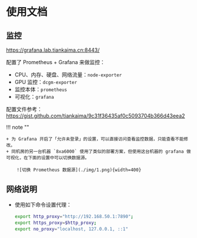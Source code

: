 # 使用文档

## 监控

<https://grafana.lab.tiankaima.cn:8443/>

配置了 Prometheus + Grafana 来做监控：

- CPU、内存、硬盘、网络流量：`node-exporter`
- GPU 监控：`dcgm-exporter`
- 监控本体：`prometheus`
- 可视化：`grafana`

配置文件参考：<https://gist.github.com/tiankaima/9c31f36435af0c5093704b366d43eea2>

!!! note ""

    + 为 Grafana 开启了「允许未登录」的设置，可以直接访问查看监控数据，只能查看不能修改。
    + 同机房的另一台机器 `8xa6000` 使用了类似的部署方案，但使用这台机器的 grafana 做可视化，在下面的设置中可以切换数据源。

        ![切换 Prometheus 数据源](./img/1.png){width=400}

## 网络说明

+ 使用如下命令设置代理：

    ```bash
    export http_proxy="http://192.168.50.1:7890";
    export https_proxy=$http_proxy;
    export no_proxy="localhost, 127.0.0.1, ::1"
    ```
